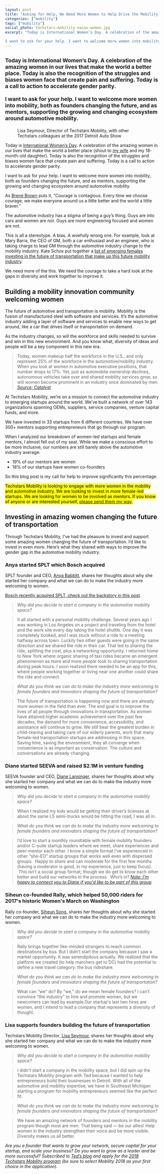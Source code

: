 ```yaml
---
layout: post
title: "Asking for Help, We Need More Women to Help Drive the Mobility Industry Forward"
categories: ["mobility"]
tags: ["mobility"]
social_photo: techstars-mobility-naias-women.jpg
excerpt: "Today is International Women’s Day. A celebration of the amazing women in our lives that make the world a better place. Today is also the recognition of the struggles and biases women face that create pain and suffering. Today is a call to action to accelerate gender parity.

I want to ask for your help. I want to welcome more women into mobility, both as founders changing the future, and as mentors, supporting the growing and changing ecosystem around automotive mobility."
---
```


<h2 class="sub-title"><small>Today is International Women’s Day. A celebration of the amazing women in our lives that make the world a better place. Today is also the recognition of the struggles and biases women face that create pain and suffering. Today is a call to action to accelerate gender parity.

I want to ask for your help. I want to welcome more women into mobility, both as founders changing the future, and as mentors, supporting the growing and changing ecosystem around automotive mobility.</small></h2>

<figure class="wide">
<img src="{% asset techstars-mobility-naias-women.jpg @path %}" alt="">
<figcaption>Lisa Seymour, Director of Techstars Mobility, with other Techstars colleagues at the 2017 Detroit Auto Show</figcaption>
</figure>

Today is [International Women’s Day](https://www.internationalwomensday.com/About). A celebration of the amazing women in our lives that make the world a better place (shout to [my wife](https://momtomomnutrition.com/) and my 18- month-old daughter). Today is also the recognition of the struggles and biases  women face that create pain and suffering. Today is a call to action to accelerate gender parity.

I want to ask for your help. I want to welcome more women into mobility, both as founders changing the future, and as mentors, supporting the growing and changing ecosystem around automotive mobility.

As [Brené Brown](https://brenebrown.com/) puts it, “Courage is contagious. Every time we choose courage, we make everyone around us a little better and the world a little braver.”

The automotive industry has a stigma of being a guy’s thing. Guys are into cars and women are not. Guys are more engineering focused and women are not.

This is all a stereotype. A bias. A woefully wrong one. For example, look at Mary Barra, the CEO of GM, both a car enthusiast and an engineer, who is taking charge to lead GM through the automotive industry change to the mobility industry. Kate Schox put together a [list of emerging females investing in the future of transportation that make up this future mobility industry](https://medium.com/@kate_trucks/emerging-female-investors-in-mobility-autonomous-vehicles-be973a053cbe).

We need more of the this. We need the courage to take a hard look at the gaps in diversity and work together to improve it.

## Building a mobility innovation community welcoming women

The future of automotive and transportation is mobility. Mobility is the fusion of manufactured steel with software and services. It’s the automotive industry adding a layer of software and services to enable new ways to get around, like a car that drives itself or transportation on demand.

As the industry changes, so will the workforce and skills needed to survive and win in this new environment. And you know what, diversity of ideas and people will be a key component in this new era.

> Today, women makeup half the workforce in the U.S., and only represent 25% of the workforce in the automotive/mobility industry. When you look at women in automotive executive positions, that number drops to 17%. Yet, just as automobile ownership declines, autonomous vehicles take over and shared mobility services grow, so will women become prominent in an industry once dominated by men. _[Source: Catalyst](http://www.catalyst.org/knowledge/women-automotive-industry "Catalyst")_

At Techstars Mobility, we’re on a mission to connect the automotive industry to emerging startups around the world. We’ve built a network of over 143 organizations spanning OEMs, suppliers, service companies, venture capital funds, and more.

We have invested in 33 startups from 6 different countries. We have over 300+ mentors supporting entrepreneurs that go through our program.

When I analyzed our breakdown of women-led startups and female mentors, I almost fell out of my seat. While we make a conscious effort to be more inclusive, our numbers are still barely above the automotive industry average:

- 19% of our mentors are women
- 18% of our startups have women co-founders

So this blog post is my call for help to improve significantly this percentage.

<mark>Techstars Mobility is looking to engage with more women in the mobility and automotive industry. We are looking to invest in more female-led startups. We are looking for women to be involved as mentors. If you know of anyone or are interested yourself, <a href="https://tedserbinski.com/contact/">please send them my way</a>.</mark>


## Investing in amazing women changing the future of transportation

Through Techstars Mobility, I’ve had the pleasure to invest and support some amazing women changing the future of transportation. I’d like to invest in even more. Here’s what they shared with ways to improve the gender gap in the automotive mobility industry.

### Anya started SPLT which Bosch acquired

SPLT founder and CEO, [Anya Babbitt](https://www.linkedin.com/in/anyababbitt/), shares her thoughts about why she started her company and what we can do to make the industry more welcoming to women.

[Bosch recently acquired SPLT, check out the backstory in this post](https://tedserbinski.com/mobility/bosch-acquires-techstars-mobility-graduate-splt/).

> _Why did you decide to start a company in the automotive mobility space?_

> It all started with a personal mobility challenge. Several years ago I was working in Los Angeles on a project and traveling from the hotel and the work site every day taking the hotel shuttle. One day it was completely booked, and I was stuck without a ride to a meeting halfway across town. Luckily two other guests were going in the same direction and we shared the ride in their car. That led to sharing the ride, splitting the cost, plus a networking opportunity. I returned home to New York where organic sharing of taxi rides became an emergent phenomenon as more and more people took to sharing transportation during peak hours. I soon realized there needed to be an app for this, where people working together or living near one another could share the ride and connect.


>  _What do you think we can do to make the industry more welcoming to female founders and innovators shaping the future of transportation?_

> The future of transportation is happening now and there are already more women in the field than ever. The end goal is to improve the lives of all people through innovations in transportation. As women have attained higher academic achievement over the past few decades, the demand for more convenience, accessibility, and assistance will continue to grow. We still bear the greatest burden in child-rearing and taking care of our elderly parents, work that many female-led transportation startups are addressing in this space. Saving time, saving the environment, they all converge when convenience is as important as conservation. The culture and conversations are already changing.


### Diane started SEEVA and raised $2.1M in venture funding

SEEVA founder and CEO, [Diane Lansinger](https://www.linkedin.com/in/dianelansinger/), shares her thoughts about why she started her company and what we can do to make the industry more welcoming to women.

> _Why did you decide to start a company in the automotive mobility space?_

> When I realized my kids would be getting their driver’s licenses at about the same L5 semi-trucks would be hitting the road, I was all in.

>  _What do you think we can do to make the industry more welcoming to female founders and innovators shaping the future of transportation?_

> I’d love to start a monthly roundtable with female mobility founders and/or C-suite startup leaders where we meet, share experiences and peer-mentor each other. I know a simple format I’ve experienced in other “she-EO” startup groups that works well even with dispersed groups.  Happy to share and can moderate for the first few months (having a moderator is good, in my experience, just to keep focus).  This isn’t a social group format, though we do get to know each other better and build our networks in the process.  Who’s in? _[Note: I’m happy to connect you to Diane if you'd like to be part of this group](https://tedserbinski.com/contact/)._

### Siheun co-founded Rally, which helped 50,000 riders for 2017's historic Women's March on Washington

Rally co-founder, [Siheun Song](https://www.linkedin.com/in/siheun/), shares her thoughts about why she started her company and what we can do to make the industry more welcoming to women.

> _Why did you decide to start a company in the automotive mobility space?_

> Rally brings together like-minded strangers to reach common destinations by bus. But I didn’t start the company because I saw a market opportunity. It was serendipitous actually. We realized that the platform we created (to help marchers get to DC) had the potential to define a new travel category: the bus rideshare.

>  _What do you think we can do to make the industry more welcoming to female founders and innovators shaping the future of transportation?_

> What can “we” do? By “we,” do we mean female founders? I can’t convince “the industry” to hire and promote women, but we newcomers can lead by example.Our startup's last two hires are women, and I intend to lead a company that represents a diversity of thought.


### Lisa supports founders building the future of transportation

Techstars Mobility Director, [Lisa Seymour](https://www.linkedin.com/in/lisa-seymour-589a4b71/),  shares her thoughts about why she started her company and what we can do to make the industry more welcoming to women.

> _Why did you decide to start a company in the automotive mobility space?_

> I didn't start a company in the mobility space, but I did spin up the Techstars Mobility program with Ted because I wanted to help entrepreneurs build their businesses in Detroit. With all of the automotive and mobility expertise, we have in Southeast Michigan starting a program for mobility entrepreneurs seemed like the perfect fit.

>  _What do you think we can do to make the industry more welcoming to female founders and innovators shaping the future of transportation?_

> We have an amazing network of founders and mentors in the mobility program though most are men. That being said — be our allies! Help women in the industry strengthen their voice and be more visible. Diversity makes us all better.

_Are you a founder that wants to grow your network, secure capital for your startup, and scale your business? Do you want to grow as a leader and be more successful? Subscribed to [Ted’s blog](https://tedserbinski.com/) and apply for the [2018 Techstars Mobility program](https://apply.techstars.com/) (be sure to select Mobility 2018 as your first choice in the application)._
